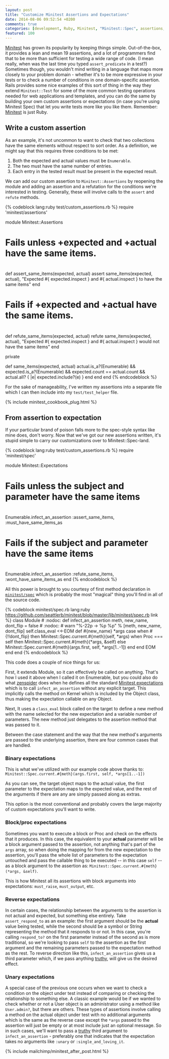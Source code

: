 ```yaml
---
layout: post
title: "Customize Minitest Assertions and Expectations"
date: 2014-08-06 09:52:54 +0200
comments: true
categories: [development, Ruby, Minitest, "Minitest::Spec", assertions, expectations, testing]
featured: 100
---
```

[Minitest][1] has grown its popularity by keeping things simple.  Out-of-the-box, it provides a lean and mean 19 assertions, and a lot of programmers find that to be more than sufficient for testing a wide range of code.  (I mean really, when was the last time you typed ```assert_predicate``` in a test?)  Sometimes though, you wouldn't mind writing in a language that maps more closely to your problem domain - whether it's to be more expressive in your tests or to check a number of conditions in one domain-specific assertion.  Rails provides some nice examples of this sort of thing in the way they extend ```Minitest::Test``` for some of the more common testing operations needed for web applications and templates, and you can do the same by building your own custom assertions or expectations (in case you're using Minitest Spec) that let you write tests more like you like them.  Remember: [Minitest][1] is just Ruby.<!--more-->

## Write a custom assertion ##

As an example, it's not uncommon to want to check that two collections have the same elements without respect to sort order. As a definition, we might say that this requires three conditions to be met:

1. Both the expected and actual values must be ```Enumerable```.
2. The two must have the same number of entries.
3. Each entry in the tested result must be present in the expected result.

We can add our custom assertion to ```Minitest::Assertions``` by reopening the module and adding an assertion and a refutation for the conditions we're interested in testing.  Generally, these will involve calls to the ```assert``` and ```refute``` methods.

{% codeblock lang:ruby test/custom_assertions.rb %}
require 'minitest/assertions'

module Minitest::Assertions
  #
  #  Fails unless +expected and +actual have the same items.
  #
  def assert_same_items(expected, actual)
    assert same_items(expected, actual),
      "Expected #{ expected.inspect } and #{ actual.inspect } to have the same items"
  end

  #
  #  Fails if +expected and +actual have the same items.
  #
  def refute_same_items(expected, actual)
    refute same_items(expected, actual),
    "Expected #{ expected.inspect } and #{ actual.inspect } would not have the same items"
  end

  private

  def same_items(expected, actual)
    actual.is_a?(Enumerable) && expected.is_a?(Enumerable) &&
	  expected.count == actual.count && actual.all? { |e| expected.include?(e) }
	end
  end
end
{% endcodeblock %}

For the sake of manageability, I've written my assertions into a separate file which I can then include into my ```test/test_helper``` file.

{% include minitest_cookbook_plug.html %}

## From assertion to expectation ##

If your particular brand of poison falls more to the spec-style syntax like mine does, don't worry.  Now that we've got our new assertions written, it's stupid simple to carry our customizations over to Minitest::Spec-land.

{% codeblock lang:ruby test/custom_assertions.rb %}
require 'minitest/spec'

module Minitest::Expectations
  #
  #  Fails unless the subject and parameter have the same items
  #
  Enumerable.infect_an_assertion :assert_same_items, :must_have_same_items_as

  #
  #  Fails if the subject and parameter have the same items
  #
  Enumerable.infect_an_assertion :refute_same_items, :wont_have_same_items_as
end
{% endcodeblock %}

All this power is brought to you courtesy of first method declaration in [```minitest/spec```][2] which is probably the most "magical" thing you'll find in all of the source code.

{% codeblock minitest/spec.rb lang:ruby https://github.com/seattlerb/minitest/blob/master/lib/minitest/spec.rb link %}
class Module # :nodoc:
  def infect_an_assertion meth, new_name, dont_flip = false # :nodoc:
    # warn "%-22p -> %p %p" % [meth, new_name, dont_flip]
	self.class_eval <<-EOM
	  def #{new_name} *args
	    case
		when #{!!dont_flip} then
		  Minitest::Spec.current.#{meth}(self, *args)
		when Proc === self then
		  Minitest::Spec.current.#{meth}(*args, &self)
		else
		  Minitest::Spec.current.#{meth}(args.first, self, *args[1..-1])
		end
	  end
	EOM
  end
end
{% endcodeblock %}

This code does a couple of nice things for us:

First, it extends Module, so it can effectively be called on anything.  That's how I used it above when I called it on Enumerable, but you could also do what [zenspider][3] does when he defines all the standard [Minitest expectations][4] which is to call ```infect_an_assertion``` without any explicit target.  This implicitly calls the method on Kernel which is included by the Object class, thus making the expectation callable on any Object.

Next, It uses a ```class_eval``` block called on the target to define a new method with the name selected for the new expectation and a variable number of parameters.  The new method just delegates to the assertion method that was passed to it.

Between the case statement and the way that the new method's arguments are passed to the underlying assertion, there are four common cases that are handled.

### Binary expectations ###

This is what we've utilized with our example code above thanks to: ```Minitest::Spec.current.#{meth}(args.first, self, *args[1..-1])```

As you can see, the target object maps to the actual value, the first parameter to the expectation maps to the expected value, and the rest of the arguments if there are any are simply passed along as extras.

This option is the most conventional and probably covers the large majority of custom expectations you'll want to write.

### Block/proc expectations ###

Sometimes you want to execute a block or Proc and check on the effects that it produces.  In this case, the equivalent to your **actual** parameter will be a block argument passed to the assertion, not anything that's part of the ```args``` array, so when doing the mapping for from the new expectation to the assertion, you'll pass the whole list of parameters to the expectation untouched and pass the callable thing to be executed -- in this case ```self``` -- as a block argument to the assertion as: ```Minitest::Spec.current.#{meth}(*args, &self)```.

This is how Minitest all its assertions with block arguments into expectations: ```must_raise```, ```must_output```, etc.

### Reverse expectations ###

In certain cases, the relationship between the arguments to the assertion is not actual and expected, but something else entirely.  Take ```assert_respond_to``` as an example: the first argument should be the **actual** value being tested, while the second should be a symbol or String representing the method that it responds to or not.  In this case, you're calling ```respond_to?``` on the first parameter instead of the second as is more traditional, so we're looking to pass ```self``` to the assertion as the first argument and the remaining parameters passed to the expectation method as the rest.  To reverse direction like this, ```infect_an_assertion``` gives us a third parameter which, if we pass anything [truthy][5], will give us the desired effect.

### Unary expectations ###

A special case of the previous one occurs when we want to check a condition on the object under test instead of comparing or checking the relationship to something else.  A classic example would be if we wanted to check whether or not a User object is an administrator using a method like ```User.admin?```, but there are others.  These types of assertions involve calling a method on the actual object under test with no additional arguments which is the same as the reverse case except the ```*args``` passed to the assertion will just be empty or at most include just an optional message.  So in such cases, we'll want to pass a [truthy][5] third argument to ```infect_an_assertion``` - preferably one that indicates that the expectation takes no arguments like ```:unary``` or ```:single_and_loving_it```.


{% include mailchimp/minitest_after_post.html %}

[1]: https://github.com/seattlerb/minitest
[2]: https://github.com/seattlerb/minitest/blob/master/lib/minitest/spec.rb
[3]: https://github.com/zenspider
[4]: https://github.com/seattlerb/minitest/blob/master/lib/minitest/expectations.rb
[5]: https://gist.github.com/jfarmer/2647362
